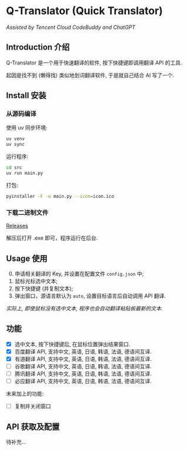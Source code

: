 # Q-Translator (Quick Translator)

*Assisted by Tencent Cloud CodeBuddy and ChatGPT*

## Introduction 介绍

Q-Translator 是一个用于快速翻译的软件, 按下快捷键即调用翻译 API 的工具.

起因是找不到 (懒得找) 类似地划词翻译软件, 于是就自己结合 AI 写了一个.

## Install 安装

### 从源码编译

使用 uv 同步环境:

```bash
uv venv
uv sync
```

运行程序:

```bash
cd src
uv run main.py
```

打包:

```bash
pyinstaller -F -w main.py --icon=icon.ico
```

### 下载二进制文件

[Releases](https://github.com/Fingsinz/q-translator/releases)

解压后打开 .exe 即可，程序运行在后台.

## Usage 使用

0. 申请相关翻译的 Key, 并设置在配置文件 `config.json` 中;
1. 鼠标光标选中文本;
2. 按下快捷键 (并复制文本);
3. 弹出窗口，源语言默认为 `auto`, 设置目标语言后自动调用 API 翻译.

*实际上, 即使鼠标没有选中文本, 程序也会自动翻译粘贴板最新的文本.*

## 功能

- [x] 选中文本, 按下快捷键后, 在鼠标位置弹出结果窗口.
- [x] 百度翻译 API, 支持中文, 英语, 日语, 韩语, 法语, 德语间互译.
- [x] 有道翻译 API, 支持中文, 英语, 日语, 韩语, 法语, 德语间互译.
- [ ] 谷歌翻译 API, 支持中文, 英语, 日语, 韩语, 法语, 德语间互译.
- [ ] 腾讯翻译 API, 支持中文, 英语, 日语, 韩语, 法语, 德语间互译.
- [ ] 必应翻译 API, 支持中文, 英语, 日语, 韩语, 法语, 德语间互译.

未来加上的功能:

- [ ] 复制并关闭窗口

## API 获取及配置

待补充...

